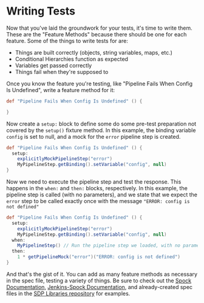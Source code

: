 # Writing Tests

Now that you've laid the groundwork for your tests, it's time to write them.
These are the "Feature Methods" because there should be one for each feature.
Some of the things to write tests for are:

* Things are built correctly (objects, string variables, maps, etc.)
* Conditional Hierarchies function as expected
* Variables get passed correctly
* Things fail when they're supposed to

Once you know the feature you're testing, like "Pipeline Fails When Config Is Undefined", write a feature method for it:

```groovy
def "Pipeline Fails When Config Is Undefined" () {

}
```

Now create a `setup:` block to define some do some pre-test preparation not covered by the `setup()` fixture method.
In this example, the binding variable `config` is set to null, and a mock for the `error` pipeline step is created.

```groovy
def "Pipeline Fails When Config Is Undefined" () {
  setup:
    explicitlyMockPipelineStep("error")
    MyPipelineStep.getBinding().setVariable("config", null)
}
```

Now we need to execute the pipeline step and test the response.
This happens in the `when:` and `then:` blocks, respectively.
In this example, the pipeline step is called (with no parameters),
and we state that we expect the `error` step to be called exactly once with the message `"ERROR: config is not defined"`

```groovy
def "Pipeline Fails When Config Is Undefined" () {
  setup:
    explicitlyMockPipelineStep("error")
    MyPipelineStep.getBinding().setVariable("config", null)
  when:
    MyPipelineStep() // Run the pipeline step we loaded, with no parameters
  then:
    1 * getPipelineMock("error")("ERROR: config is not defined")
}
```

And that's the gist of it.
You can add as many feature methods as necessary in the spec file, testing a variety of things.
Be sure to check out the [Spock Documentation](http://spockframework.org/spock/docs), [Jenkins-Spock Documentation](./jenkins-spock.md), and already-created spec files in the [SDP Libraries repository](https://github.com/boozallen/sdp-libraries/tree/main/test) for examples.
